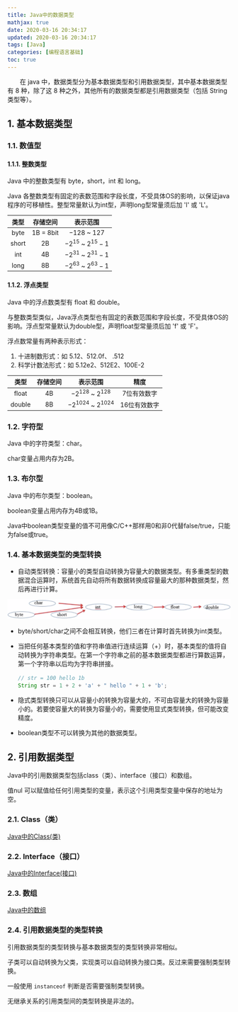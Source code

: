 ```yaml
---
title: Java中的数据类型
mathjax: true
date: 2020-03-16 20:34:17
updated: 2020-03-16 20:34:17
tags: [Java]
categories: [编程语言基础]
toc: true
---
```


 　　在 java 中，数据类型分为基本数据类型和引用数据类型，其中基本数据类型有 8 种，除了这 8 种之外，其他所有的数据类型都是引用数据类型（包括 String 类型等）。

## 1. 基本数据类型

### 1.1. 数值型

#### 1.1.1. 整数类型

Java 中的整数类型有 byte，short，int 和 long。

Java 各整数类型有固定的表数范围和字段长度，不受具体OS的影响，以保证java程序的可移植性。整型常量默认为int型，声明long型常量须后加 'l' 或 'L'。

| 类型  | 存储空间  |        表示范围        |
| :---: | :-------: | :--------------------: |
| byte  | 1B = 8bit |     $-128$ ~ $127$     |
| short |    2B     | $-2^{15}$ ~ $2^{15}-1$ |
|  int  |    4B     | $-2^{31}$ ~ $2^{31}-1$ |
| long  |    8B     | $-2^{63}$ ~ $2^{63}-1$ |

<!--more-->

#### 1.1.2. 浮点类型

Java 中的浮点数类型有 float 和 double。

与整数类型类似，Java浮点类型也有固定的表数范围和字段长度，不受具体OS的影响。浮点型常量默认为double型，声明float型常量须后加 'f' 或 'F'。

浮点数常量有两种表示形式：

1. 十进制数形式：如 5.12、512.0f、 .512
2. 科学计数法形式：如 5.12e2、512E2、100E-2

|  类型  | 存储空间 |         表示范围         |     精度     |
| :----: | :------: | :----------------------: | :----------: |
| float  |    4B    |  $-2^{128}$ ~ $2^{128}$  | 7位有效数字  |
| double |    8B    | $-2^{1024}$ ~ $2^{1024}$ | 16位有效数字 |



### 1.2. 字符型

Java 中的字符类型：char。

char变量占用内存为2B。

### 1.3. 布尔型

Java 中的布尔类型：boolean。

boolean变量占用内存为4B或1B。

Java中boolean类型变量的值不可用像C/C++那样用0和非0代替false/true，只能为false或true。



### 1.4. 基本数据类型的类型转换

* 自动类型转换：容量小的类型自动转换为容量大的数据类型。有多重类型的数据混合运算时，系统首先自动将所有数据转换成容量最大的那种数据类型，然后再进行计算。

![](https://raw.githubusercontent.com/gukaifeng/PicGo/master/img/Java%E4%B8%AD%E7%9A%84%E6%95%B0%E6%8D%AE%E7%B1%BB%E5%9E%8B1.png)

* byte/short/char之间不会相互转换，他们三者在计算时首先转换为int类型。

* 当把任何基本类型的值和字符串值进行连续运算（+）时，基本类型的值将自动转换为字符串类型。在第一个字符串之前的基本数据类型都进行算数运算，第一个字符串以后均为字符串拼接。

    ```java
    // str = 100 hello 1b
    String str = 1 + 2 + 'a' + " hello " + 1 + 'b';
    ```

* 隐式类型转换只可以从容量小的转换为容量大的，不可由容量大的转换为容量小的。若要使容量大的转换为容量小的，需要使用显式类型转换，但可能改变精度。

* boolean类型不可以转换为其他的数据类型。

## 2. 引用数据类型

Java中的引用数据类型包括class（类）、interface（接口）和数组。

值nul 可以赋值给任何引用类型的变量，表示这个引用类型变量中保存的地址为空。

### 2.1. Class（类）

[Java中的Class(类)](https://gukaifeng.me/2020/03/16/Java%E9%9D%A2%E5%90%91%E5%AF%B9%E8%B1%A1%E7%BC%96%E7%A8%8B/#2-Class)

### 2.2. Interface（接口）

[Java中的Interface(接口)](https://gukaifeng.me/2020/03/16/Java%E4%B8%AD%E7%9A%84Interface(%E6%8E%A5%E5%8F%A3))

### 2.3. 数组

[Java中的数组](https://gukaifeng.me/2020/03/16/Java%E4%B8%AD%E7%9A%84%E6%95%B0%E7%BB%84/)

### 2.4. 引用数据类型的类型转换

引用数据类型的类型转换与基本数据类型的类型转换非常相似。

子类可以自动转换为父类，实现类可以自动转换为接口类。反过来需要强制类型转换。

一般使用 `instanceof` 判断是否需要强制类型转换。

无继承关系的引用类型间的类型转换是非法的。